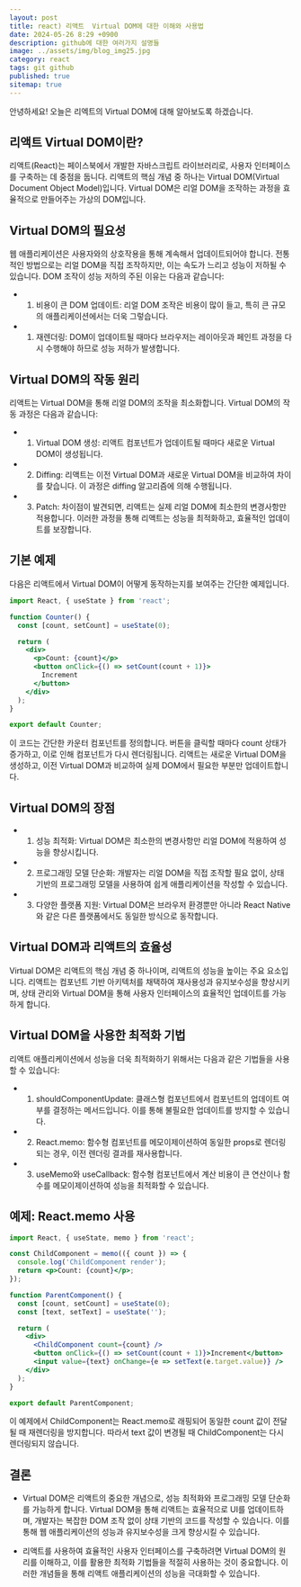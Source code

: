```yaml
---
layout: post
title: react) 리액트  Virtual DOM에 대한 이해와 사용법
date: 2024-05-26 8:29 +0900
description: github에 대한 여러가지 설명들
image: ../assets/img/blog_img25.jpg
category: react
tags: git github
published: true
sitemap: true
---
```


안녕하세요! 오늘은 리엑트의 Virtual DOM에 대해 알아보도록 하겠습니다.

## 리액트 Virtual DOM이란?
리액트(React)는 페이스북에서 개발한 자바스크립트 라이브러리로, 사용자 인터페이스를 구축하는 데 중점을 둡니다. 리액트의 핵심 개념 중 하나는 Virtual DOM(Virtual Document Object Model)입니다. Virtual DOM은 리얼 DOM을 조작하는 과정을 효율적으로 만들어주는 가상의 DOM입니다.

## Virtual DOM의 필요성
웹 애플리케이션은 사용자와의 상호작용을 통해 계속해서 업데이트되어야 합니다. 전통적인 방법으로는 리얼 DOM을 직접 조작하지만, 이는 속도가 느리고 성능이 저하될 수 있습니다. DOM 조작이 성능 저하의 주된 이유는 다음과 같습니다:

- 1. 비용이 큰 DOM 업데이트: 리얼 DOM 조작은 비용이 많이 들고, 특히 큰 규모의 애플리케이션에서는 더욱 그렇습니다.
- 1. 재렌더링: DOM이 업데이트될 때마다 브라우저는 레이아웃과 페인트 과정을 다시 수행해야 하므로 성능 저하가 발생합니다.


## Virtual DOM의 작동 원리
리액트는 Virtual DOM을 통해 리얼 DOM의 조작을 최소화합니다. Virtual DOM의 작동 과정은 다음과 같습니다:

- 1. Virtual DOM 생성: 리액트 컴포넌트가 업데이트될 때마다 새로운 Virtual DOM이 생성됩니다.
- 2. Diffing: 리액트는 이전 Virtual DOM과 새로운 Virtual DOM을 비교하여 차이를 찾습니다. 이 과정은 diffing 알고리즘에 의해 수행됩니다.
- 3. Patch: 차이점이 발견되면, 리액트는 실제 리얼 DOM에 최소한의 변경사항만 적용합니다.
이러한 과정을 통해 리액트는 성능을 최적화하고, 효율적인 업데이트를 보장합니다.

## 기본 예제
다음은 리액트에서 Virtual DOM이 어떻게 동작하는지를 보여주는 간단한 예제입니다.

````jsx
import React, { useState } from 'react';

function Counter() {
  const [count, setCount] = useState(0);

  return (
    <div>
      <p>Count: {count}</p>
      <button onClick={() => setCount(count + 1)}>
        Increment
      </button>
    </div>
  );
}

export default Counter;
````

이 코드는 간단한 카운터 컴포넌트를 정의합니다. 버튼을 클릭할 때마다 count 상태가 증가하고, 이로 인해 컴포넌트가 다시 렌더링됩니다. 리액트는 새로운 Virtual DOM을 생성하고, 이전 Virtual DOM과 비교하여 실제 DOM에서 필요한 부분만 업데이트합니다.

## Virtual DOM의 장점
- 1. 성능 최적화: Virtual DOM은 최소한의 변경사항만 리얼 DOM에 적용하여 성능을 향상시킵니다.
- 2. 프로그래밍 모델 단순화: 개발자는 리얼 DOM을 직접 조작할 필요 없이, 상태 기반의 프로그래밍 모델을 사용하여 쉽게 애플리케이션을 작성할 수 있습니다.
- 3. 다양한 플랫폼 지원: Virtual DOM은 브라우저 환경뿐만 아니라 React Native와 같은 다른 플랫폼에서도 동일한 방식으로 동작합니다.


## Virtual DOM과 리액트의 효율성
Virtual DOM은 리액트의 핵심 개념 중 하나이며, 리액트의 성능을 높이는 주요 요소입니다. 리액트는 컴포넌트 기반 아키텍처를 채택하여 재사용성과 유지보수성을 향상시키며, 상태 관리와 Virtual DOM을 통해 사용자 인터페이스의 효율적인 업데이트를 가능하게 합니다.

## Virtual DOM을 사용한 최적화 기법
리액트 애플리케이션에서 성능을 더욱 최적화하기 위해서는 다음과 같은 기법들을 사용할 수 있습니다:

- 1. shouldComponentUpdate: 클래스형 컴포넌트에서 컴포넌트의 업데이트 여부를 결정하는 메서드입니다. 이를 통해 불필요한 업데이트를 방지할 수 있습니다.
- 2. React.memo: 함수형 컴포넌트를 메모이제이션하여 동일한 props로 렌더링되는 경우, 이전 렌더링 결과를 재사용합니다.
- 3. useMemo와 useCallback: 함수형 컴포넌트에서 계산 비용이 큰 연산이나 함수를 메모이제이션하여 성능을 최적화할 수 있습니다.


## 예제: React.memo 사용

````jsx
import React, { useState, memo } from 'react';

const ChildComponent = memo(({ count }) => {
  console.log('ChildComponent render');
  return <p>Count: {count}</p>;
});

function ParentComponent() {
  const [count, setCount] = useState(0);
  const [text, setText] = useState('');

  return (
    <div>
      <ChildComponent count={count} />
      <button onClick={() => setCount(count + 1)}>Increment</button>
      <input value={text} onChange={e => setText(e.target.value)} />
    </div>
  );
}

export default ParentComponent;
````

이 예제에서 ChildComponent는 React.memo로 래핑되어 동일한 count 값이 전달될 때 재렌더링을 방지합니다. 따라서 text 값이 변경될 때 ChildComponent는 다시 렌더링되지 않습니다.

## 결론
- Virtual DOM은 리액트의 중요한 개념으로, 성능 최적화와 프로그래밍 모델 단순화를 가능하게 합니다. Virtual DOM을 통해 리액트는 효율적으로 UI를 업데이트하며, 개발자는 복잡한 DOM 조작 없이 상태 기반의 코드를 작성할 수 있습니다. 이를 통해 웹 애플리케이션의 성능과 유지보수성을 크게 향상시킬 수 있습니다.

- 리액트를 사용하여 효율적인 사용자 인터페이스를 구축하려면 Virtual DOM의 원리를 이해하고, 이를 활용한 최적화 기법들을 적절히 사용하는 것이 중요합니다. 이러한 개념들을 통해 리액트 애플리케이션의 성능을 극대화할 수 있습니다.